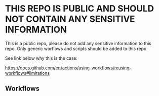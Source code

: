 # THIS REPO IS PUBLIC AND SHOULD NOT CONTAIN ANY SENSITIVE INFORMATION
This is a public repo, please do not add any sensitive information to this repo.
Only generic worflows and scripts should be added to this repo.

See link below why this is the case:

https://docs.github.com/en/actions/using-workflows/reusing-workflows#limitations
## Workflows
